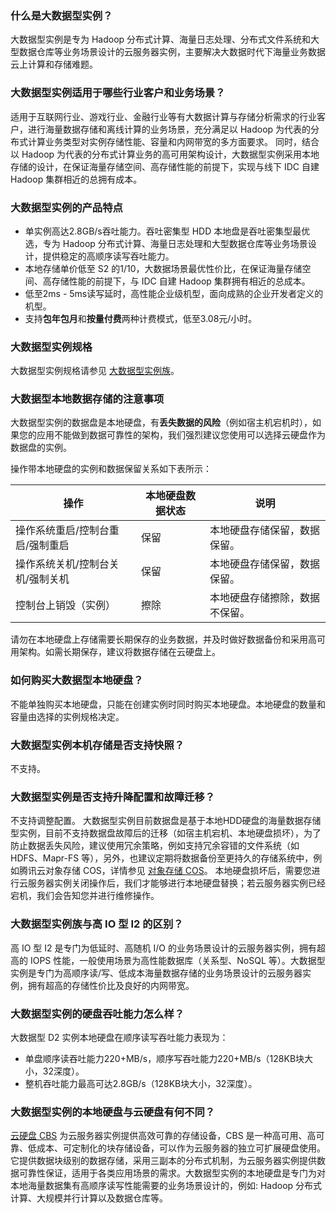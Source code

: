 
### 什么是大数据型实例？
大数据型实例是专为 Hadoop 分布式计算、海量日志处理、分布式文件系统和大型数据仓库等业务场景设计的云服务器实例，主要解决大数据时代下海量业务数据云上计算和存储难题。

### 大数据型实例适用于哪些行业客户和业务场景？
适用于互联网行业、游戏行业、金融行业等有大数据计算与存储分析需求的行业客户，进行海量数据存储和离线计算的业务场景，充分满足以 Hadoop 为代表的分布式计算业务类型对实例存储性能、容量和内网带宽的多方面要求。
同时，结合以 Hadoop 为代表的分布式计算业务的高可用架构设计，大数据型实例采用本地存储的设计，在保证海量存储空间、高存储性能的前提下，实现与线下 IDC 自建 Hadoop 集群相近的总拥有成本。

### 大数据型实例的产品特点
* 单实例高达2.8GB/s吞吐能力。吞吐密集型 HDD 本地盘是吞吐密集型最优选，专为 Hadoop 分布式计算、海量日志处理和大型数据仓库等业务场景设计，提供稳定的高顺序读写吞吐能力。
* 本地存储单价低至 S2 的1/10，大数据场景最优性价比，在保证海量存储空间、高存储性能的前提下，与 IDC 自建 Hadoop 集群拥有相近的总成本。
* 低至2ms - 5ms读写延时，高性能企业级机型，面向成熟的企业开发者定义的机型。
* 支持**包年包月**和**按量付费**两种计费模式，低至3.08元/小时。

### 大数据型实例规格
大数据型实例规格请参见 [大数据型实例族](https://cloud.tencent.com/document/product/213/11518#D)。

### 大数据型本地数据存储的注意事项

大数据型实例的数据盘是本地硬盘，有**丢失数据的风险**（例如宿主机宕机时），如果您的应用不能做到数据可靠性的架构，我们强烈建议您使用可以选择云硬盘作为数据盘的实例。

操作带本地硬盘的实例和数据保留关系如下表所示：

|操作 |本地硬盘数据状态 |说明|
|------|-----|-----|
| 操作系统重启/控制台重启/强制重启  | 保留 | 本地硬盘存储保留，数据保留。 |
| 操作系统关机/控制台关机/强制关机 | 保留 | 本地硬盘存储保留，数据保留。 |
| 控制台上销毁（实例） | 擦除 | 本地硬盘存储擦除，数据不保留。 |


<dx-alert infotype="notice" title="">
请勿在本地硬盘上存储需要长期保存的业务数据，并及时做好数据备份和采用高可用架构。如需长期保存，建议将数据存储在云硬盘上。
</dx-alert>



### 如何购买大数据型本地硬盘？
不能单独购买本地硬盘，只能在创建实例时同时购买本地硬盘。本地硬盘的数量和容量由选择的实例规格决定。

### 大数据型实例本机存储是否支持快照？
不支持。

### 大数据型实例是否支持升降配置和故障迁移？

不支持调整配置。
大数据型实例目前数据盘是基于本地HDD硬盘的海量数据存储型实例，目前不支持数据盘故障后的迁移（如宿主机宕机、本地硬盘损坏），为了防止数据丢失风险，建议使用冗余策略，例如支持冗余容错的文件系统（如 HDFS、Mapr-FS 等），另外，也建议定期将数据备份至更持久的存储系统中，例如腾讯云对象存储 COS，详情参见 [对象存储 COS](https://cloud.tencent.com/document/product/436)。
本地硬盘损坏后，需要您进行云服务器实例关闭操作后，我们才能够进行本地硬盘替换；若云服务器实例已经宕机，我们会告知您并进行维修操作。

### 大数据型实例族与高 IO 型 I2 的区别？

高 IO 型 I2 是专门为低延时、高随机 I/O 的业务场景设计的云服务器实例，拥有超高的 IOPS 性能，一般使用场景为高性能数据库（关系型、NoSQL 等）。大数据型实例是专门为高顺序读/写、低成本海量数据存储的业务场景设计的云服务器实例，拥有超高的存储性价比及良好的内网带宽。

### 大数据型实例的硬盘吞吐能力怎么样？

大数据型 D2 实例本地硬盘在顺序读写吞吐能力表现为：
* 单盘顺序读吞吐能力220+MB/s，顺序写吞吐能力220+MB/s（128KB块大小，32深度）。
* 整机吞吐能力最高可达2.8GB/s（128KB块大小，32深度）。

### 大数据型实例的本地硬盘与云硬盘有何不同？

[云硬盘 CBS](https://cloud.tencent.com/document/product/362) 为云服务器实例提供高效可靠的存储设备，CBS 是一种高可用、高可靠、低成本、可定制化的块存储设备，可以作为云服务器的独立可扩展硬盘使用。它提供数据块级别的数据存储，采用三副本的分布式机制，为云服务器实例提供数据可靠性保证，适用于各类应用场景的需求。大数据型实例的本地硬盘是专门为对本地海量数据集有高顺序读写性能需要的业务场景设计的，例如: Hadoop 分布式计算、大规模并行计算以及数据仓库等。
